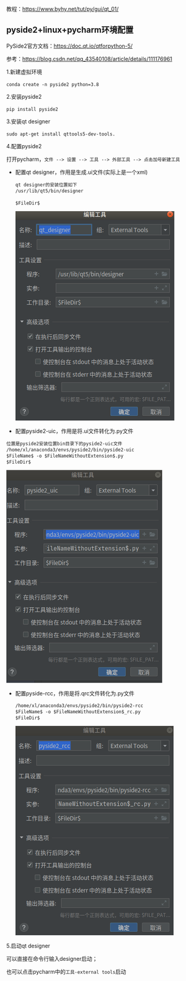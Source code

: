 教程：https://www.byhy.net/tut/py/gui/qt_01/

## pyside2+linux+pycharm环境配置

PySide2官方文档：https://doc.qt.io/qtforpython-5/

参考：https://blog.csdn.net/qq_43540108/article/details/111176961

1.新建虚拟环境

`conda create -n pyside2 python=3.8`

2.安装pyside2

`pip install pyside2`

3.安装qt designer

`sudo apt-get install qttools5-dev-tools.`

4.配置pyside2

打开pycharm，`文件 --> 设置 --> 工具 --> 外部工具 --> 点击加号新建工具`

- 配置qt designer，作用是生成.ui文件(实际上是一个xml)

  ```
  qt designer的安装位置如下
  /usr/lib/qt5/bin/designer
  
  $FileDir$
  ```

  

  ![image-20220407172025314](img/image-20220407172025314.png)

- 配置pyside2-uic，作用是将.ui文件转化为.py文件

```
位置是pyside2安装位置bin目录下的pyside2-uic文件
/home/xl/anaconda3/envs/pyside2/bin/pyside2-uic
$FileName$ -o $FileNameWithoutExtension$.py
$FileDir$
```



![image-20220407171823395](img/image-20220407171823395.png)

- 配置pyside-rcc，作用是将.qrc文件转化为.py文件

  ```
  /home/xl/anaconda3/envs/pyside2/bin/pyside2-rcc
  $FileName$ -o $FileNameWithoutExtension$_rc.py
  $FileDir$
  ```

  

  ![image-20220407172137825](img/image-20220407172137825.png)

5.启动qt designer

可以直接在命令行输入designer启动；

也可以点击pycharm中的`工具-external tools`启动